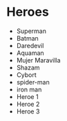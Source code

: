 # Heroes

* Superman
* Batman
* Daredevil
* Aquaman
* Mujer Maravilla
* Shazam
* Cybort
* spider-man
* iron man
* Heroe 1
* Heroe 2
* Heroe 3
